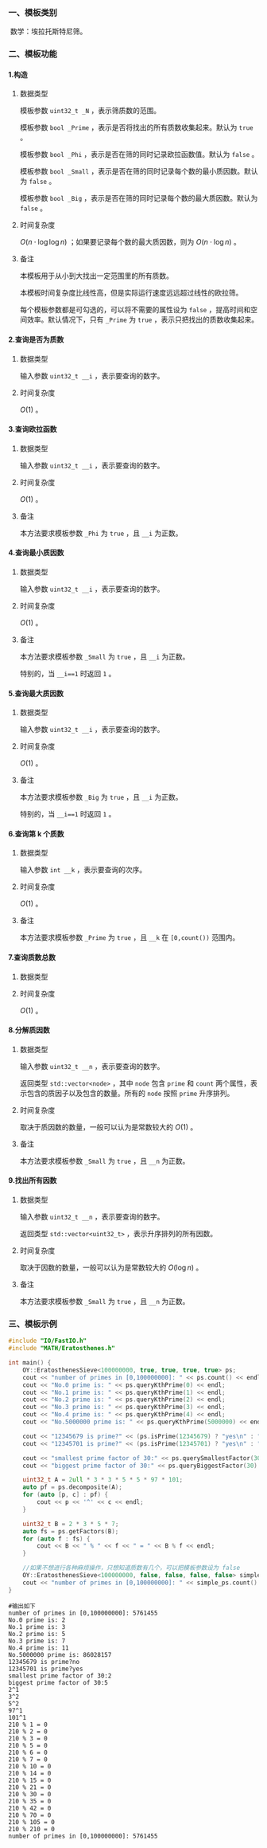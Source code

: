 ### 一、模板类别

​	数学：埃拉托斯特尼筛。

### 二、模板功能

#### 1.构造

1. 数据类型

   模板参数 `uint32_t _N` ，表示筛质数的范围。

   模板参数 `bool _Prime` ，表示是否将找出的所有质数收集起来。默认为 `true` 。

   模板参数 `bool _Phi` ，表示是否在筛的同时记录欧拉函数值。默认为 `false` 。

   模板参数 `bool _Small` ，表示是否在筛的同时记录每个数的最小质因数。默认为 `false` 。

   模板参数 `bool _Big` ，表示是否在筛的同时记录每个数的最大质因数。默认为 `false` 。

2. 时间复杂度

   $O(n\cdot \log \log n)$ ；如果要记录每个数的最大质因数，则为 $O(n\cdot \log n)$ 。

3. 备注

   本模板用于从小到大找出一定范围里的所有质数。
   
   本模板时间复杂度比线性高，但是实际运行速度远远超过线性的欧拉筛。
   
   每个模板参数都是可勾选的，可以将不需要的属性设为 `false` ，提高时间和空间效率。默认情况下，只有 `_Prime` 为 `true` ，表示只把找出的质数收集起来。

#### 2.查询是否为质数

1. 数据类型

   输入参数 `uint32_t __i` ，表示要查询的数字。

2. 时间复杂度

   $O(1)$ 。

#### 3.查询欧拉函数

1. 数据类型

   输入参数 `uint32_t __i` ，表示要查询的数字。

2. 时间复杂度

   $O(1)$ 。
   
3. 备注

   本方法要求模板参数 `_Phi` 为 `true` ，且 `__i` 为正数。

#### 4.查询最小质因数

1. 数据类型

   输入参数 `uint32_t __i` ，表示要查询的数字。

2. 时间复杂度

   $O(1)$ 。

3. 备注

   本方法要求模板参数 `_Small` 为 `true` ，且 `__i` 为正数。

   特别的，当 `__i==1` 时返回 `1` 。

#### 5.查询最大质因数

1. 数据类型

   输入参数 `uint32_t __i` ，表示要查询的数字。

2. 时间复杂度

   $O(1)$ 。

3. 备注

   本方法要求模板参数 `_Big` 为 `true` ，且 `__i` 为正数。

   特别的，当 `__i==1` 时返回 `1` 。

#### 6.查询第 k 个质数

1. 数据类型

   输入参数 `int __k` ，表示要查询的次序。

2. 时间复杂度

   $O(1)$ 。

3. 备注

   本方法要求模板参数 `_Prime` 为 `true` ，且 `__k` 在 `[0,count())` 范围内。

#### 7.查询质数总数

1. 数据类型

2. 时间复杂度

   $O(1)$ 。

#### 8.分解质因数

1. 数据类型

   输入参数 `uint32_t __n` ，表示要查询的数字。

   返回类型 `std::vector<node>` ，其中 `node` 包含 `prime` 和 `count` 两个属性，表示包含的质因子以及包含的数量。所有的 `node` 按照 `prime` 升序排列。

2. 时间复杂度

   取决于质因数的数量，一般可以认为是常数较大的 $O(1)$ 。

3. 备注

   本方法要求模板参数 `_Small` 为 `true` ，且 `__n` 为正数。

#### 9.找出所有因数

1. 数据类型

   输入参数 `uint32_t __n` ，表示要查询的数字。

   返回类型 `std::vector<uint32_t>` ，表示升序排列的所有因数。

2. 时间复杂度

   取决于因数的数量，一般可以认为是常数较大的 $O(\log n)$ 。

3. 备注

   本方法要求模板参数 `_Small` 为 `true` ，且 `__n` 为正数。


### 三、模板示例

```c++
#include "IO/FastIO.h"
#include "MATH/Eratosthenes.h"

int main() {
    OY::EratosthenesSieve<100000000, true, true, true, true> ps;
    cout << "number of primes in [0,100000000]: " << ps.count() << endl;
    cout << "No.0 prime is: " << ps.queryKthPrime(0) << endl;
    cout << "No.1 prime is: " << ps.queryKthPrime(1) << endl;
    cout << "No.2 prime is: " << ps.queryKthPrime(2) << endl;
    cout << "No.3 prime is: " << ps.queryKthPrime(3) << endl;
    cout << "No.4 prime is: " << ps.queryKthPrime(4) << endl;
    cout << "No.5000000 prime is: " << ps.queryKthPrime(5000000) << endl;

    cout << "12345679 is prime?" << (ps.isPrime(12345679) ? "yes\n" : "no\n");
    cout << "12345701 is prime?" << (ps.isPrime(12345701) ? "yes\n" : "no\n");

    cout << "smallest prime factor of 30:" << ps.querySmallestFactor(30) << endl;
    cout << "biggest prime factor of 30:" << ps.queryBiggestFactor(30) << endl;

    uint32_t A = 2ull * 3 * 3 * 5 * 5 * 97 * 101;
    auto pf = ps.decomposite(A);
    for (auto [p, c] : pf) {
        cout << p << '^' << c << endl;
    }

    uint32_t B = 2 * 3 * 5 * 7;
    auto fs = ps.getFactors(B);
    for (auto f : fs) {
        cout << B << " % " << f << " = " << B % f << endl;
    }

    //如果不想进行各种麻烦操作，只想知道质数有几个，可以把模板参数设为 false
    OY::EratosthenesSieve<100000000, false, false, false, false> simple_ps;
    cout << "number of primes in [0,100000000]: " << simple_ps.count() << endl;
}
```

```
#输出如下
number of primes in [0,100000000]: 5761455
No.0 prime is: 2
No.1 prime is: 3
No.2 prime is: 5
No.3 prime is: 7
No.4 prime is: 11
No.5000000 prime is: 86028157
12345679 is prime?no
12345701 is prime?yes
smallest prime factor of 30:2
biggest prime factor of 30:5
2^1
3^2
5^2
97^1
101^1
210 % 1 = 0
210 % 2 = 0
210 % 3 = 0
210 % 5 = 0
210 % 6 = 0
210 % 7 = 0
210 % 10 = 0
210 % 14 = 0
210 % 15 = 0
210 % 21 = 0
210 % 30 = 0
210 % 35 = 0
210 % 42 = 0
210 % 70 = 0
210 % 105 = 0
210 % 210 = 0
number of primes in [0,100000000]: 5761455

```

